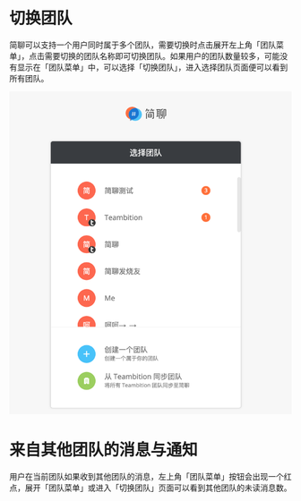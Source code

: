 # 切换团队

简聊可以支持一个用户同时属于多个团队，需要切换时点击展开左上角「团队菜单」，点击需要切换的团队名称即可切换团队。如果用户的团队数量较多，可能没有显示在「团队菜单」中，可以选择「切换团队」，进入选择团队页面便可以看到所有团队。

![](../images/2-11-1.png)

# 来自其他团队的消息与通知

用户在当前团队如果收到其他团队的消息，左上角「团队菜单」按钮会出现一个红点，展开「团队菜单」或进入「切换团队」页面可以看到其他团队的未读消息数。
